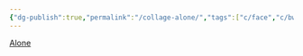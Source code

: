 ```yaml
---
{"dg-publish":true,"permalink":"/collage-alone/","tags":["c/face","c/bw","c/key","c/clock","c/hand","c/eye"],"created":"2024-01-02T09:01:19.560-05:00","updated":"2024-01-02T09:01:57.255-05:00"}
---
```



[Alone](https://www.instagram.com/p/B8QM7hxhWhW/)
